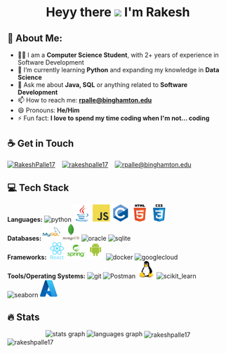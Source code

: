 <h1 align="center">Heyy there <img src="https://media.giphy.com/media/hvRJCLFzcasrR4ia7z/giphy.gif" width="40"> I'm Rakesh</h1>

<h2 align="left"> 💫 About Me: </h2>

- 👨‍💻 I am a **Computer Science Student**, with 2+ years of experience in Software Development
- 🌱 I’m currently learning **Python** and expanding my knowledge in **Data Science**
- 💬 Ask me about **Java, SQL** or anything related to **Software Development**
- 📫 How to reach me: **rpalle@binghamton.edu**
- 😄 Pronouns: **He/Him**
- ⚡ Fun fact: **I love to spend my time coding when I'm not... coding**

<h2 align="left">☕ Get in Touch</h2>
<p align="left">
    <a href="https://www.linkedin.com/in/rakeshpalle17/" target="_blank"><img align="center" src="https://img.shields.io/badge/LinkedIn-0077B5?style=for-the-badge&logo=linkedin&logoColor=white" alt="RakeshPalle17" /></a>
    &nbsp;&nbsp;
    <a href="https://github.com/rakeshpalle17" target="_blank"><img align="center" src="https://img.shields.io/badge/GitHub-181717?style=for-the-badge&logo=github&logoColor=white" alt="rakeshpalle17"/></a>
    &nbsp;&nbsp;
    <a href="mailto:rpalle@binghamton.edu" target="_blank"><img align="center" src="https://img.shields.io/badge/Email-D14836?style=for-the-badge&logo=gmail&logoColor=white" alt="rpalle@binghamton.edu"/></a>
</p>

<h2 align="left">💻 Tech Stack</h2>
<p align="left"> 
<b> Languages:</b>
    <img src='https://cdn.jsdelivr.net/gh/devicons/devicon/icons/python/python-original.svg' alt="python" width="40" height="40">
    <img src="https://raw.githubusercontent.com/devicons/devicon/master/icons/java/java-original.svg" alt="java" width="40" height="40" />
    <img src="https://raw.githubusercontent.com/devicons/devicon/master/icons/javascript/javascript-original.svg" alt="javascript" width="40" height="40"/>
    <img src="https://raw.githubusercontent.com/devicons/devicon/master/icons/c/c-original.svg" alt="c" width="40" height="40"/> 
    <img src="https://raw.githubusercontent.com/devicons/devicon/master/icons/html5/html5-original-wordmark.svg" alt="html5" width="40" height="40"/>
    <img src="https://raw.githubusercontent.com/devicons/devicon/master/icons/css3/css3-original-wordmark.svg" alt="css3" width="40" height="40"/>
<br>
<b>Databases: </b>   
<img src="https://raw.githubusercontent.com/devicons/devicon/master/icons/mysql/mysql-original-wordmark.svg" alt="mysql" width="40" height="40"/>
<img src="https://raw.githubusercontent.com/devicons/devicon/master/icons/mongodb/mongodb-original-wordmark.svg" alt="mongodb" width="40" height="40"/>  
<img src="https://cdn.jsdelivr.net/gh/devicons/devicon/icons/oracle/oracle-original.svg" alt="oracle" width="40" height="40"/>
<img src="https://cdn.jsdelivr.net/gh/devicons/devicon/icons/sqlite/sqlite-original.svg" alt="sqlite" width="40" height="40">
<br>
<b>Frameworks: </b>
<img src="https://raw.githubusercontent.com/devicons/devicon/master/icons/react/react-original-wordmark.svg" alt="react" width="40" height="40"/>
<img src="https://raw.githubusercontent.com/devicons/devicon/master/icons/spring/spring-original-wordmark.svg" alt="spring" width="40" height="40"/>
<img src="https://raw.githubusercontent.com/devicons/devicon/master/icons/android/android-original-wordmark.svg" alt="android" width="40" height="40" />
<img src='https://cdn.jsdelivr.net/gh/devicons/devicon/icons/docker/docker-original.svg' alt="docker" width="40" height="40">
<img src='https://cdn.jsdelivr.net/gh/devicons/devicon/icons/googlecloud/googlecloud-original.svg' alt="googlecloud" width="40" height="40">
<br>
<b>Tools/Operating Systems:</b>
<img src="https://www.vectorlogo.zone/logos/git-scm/git-scm-icon.svg" alt="git" width="40" height="40"/>
<img src="https://www.vectorlogo.zone/logos/getpostman/getpostman-icon.svg" title="Postman" alt="Postman" width="40" height="40"/>
<img src="https://raw.githubusercontent.com/devicons/devicon/master/icons/linux/linux-original.svg" alt="linux" width="40" height="40"/> 
<img src="https://upload.wikimedia.org/wikipedia/commons/0/05/Scikit_learn_logo_small.svg" alt="scikit_learn" width="40" height="40"/>
<img src="https://seaborn.pydata.org/_images/logo-mark-lightbg.svg" alt="seaborn" width="40" height="40"/>
<img src="https://raw.githubusercontent.com/devicons/devicon/master/icons/azure/azure-original.svg" alt="azure" width="40" height="40"/>
</p>

<h2 align="left"> 🔥 Stats</h2>

<div align="center">
  <img src="https://github-readme-stats.vercel.app/api?username=rakeshpalle17&hide_title=false&hide_rank=false&show_icons=true&include_all_commits=true&count_private=true&disable_animations=false&theme=dracula&locale=en&hide_border=false" height="150" alt="stats graph"  />
  <img src="https://github-readme-stats.vercel.app/api/top-langs?username=rakeshpalle17&locale=en&hide_title=false&layout=compact&card_width=320&langs_count=5&theme=dracula&hide_border=false" height="150" alt="languages graph"  />
    <img align="center" src="https://streak-stats.demolab.com?user=rakeshpalle17&theme=tokyonight&hide_current_streak=true" alt="rakeshpalle17"/>
</div>

<img src="https://komarev.com/ghpvc/?username=rakeshpalle17&style=flat-square&color=blue" alt="rakeshpalle17"/>
